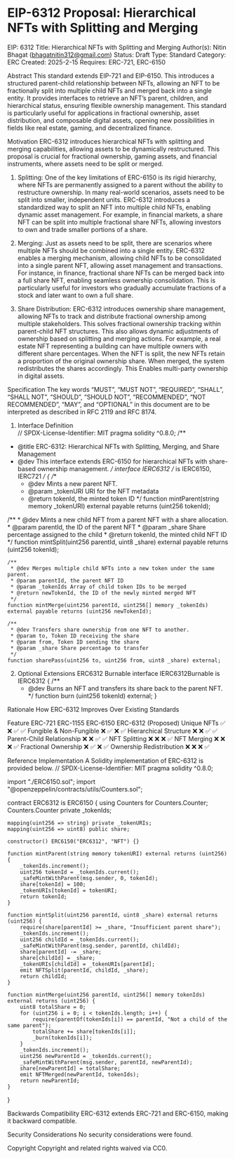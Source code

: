 # EIP-6312 Proposal: Hierarchical NFTs with Splitting and Merging 

EIP:	6312
Title:	Hierarchical NFTs with Splitting and Merging
Author(s):	Nitin Bhagat (bhagatnitin312@gmail.com)
Status:	Draft
Type:	Standard
Category:	ERC
Created:	2025-2-15
Requires:	ERC-721, ERC-6150

Abstract
This standard extends EIP-721 and EIP-6150. This introduces a structured parent-child relationship between NFTs, allowing an NFT to be fractionally split into multiple child NFTs and merged back into a single entity. It provides interfaces to retrieve an NFT’s parent, children, and hierarchical status, ensuring flexible ownership management. This standard is particularly useful for applications in fractional ownership, asset distribution, and composable digital assets, opening new possibilities in fields like real estate, gaming, and decentralized finance.

Motivation
ERC-6312 introduces hierarchical NFTs with splitting and merging capabilities, allowing assets to be dynamically restructured. This proposal is crucial for fractional ownership, gaming assets, and financial instruments, where assets need to be split or merged. 
1. Splitting: One of the key limitations of ERC-6150 is its rigid hierarchy, where NFTs are permanently assigned to a parent without the ability to restructure ownership. In many real-world scenarios, assets need to be split into smaller, independent units. ERC-6312 introduces a standardized way to split an NFT into multiple child NFTs, enabling dynamic asset management. For example, in financial markets, a share NFT can be split into multiple fractional share NFTs, allowing investors to own and trade smaller portions of a share.

2. Merging: Just as assets need to be split, there are scenarios where multiple NFTs should be combined into a single entity. ERC-6312 enables a merging mechanism, allowing child NFTs to be consolidated into a single parent NFT, allowing asset management and transactions. For instance, in finance, fractional share NFTs can be merged back into a full share NFT, enabling seamless ownership consolidation. This is particularly useful for investors who gradually accumulate fractions of a stock and later want to own a full share.

3. Share Distribution: ERC-6312 introduces ownership share management, allowing NFTs to track and distribute fractional ownership among multiple stakeholders. This solves fractional ownership tracking within parent-child NFT structures. This also allows dynamic adjustments of ownership based on splitting and merging actions. For example, a real estate NFT representing a building can have multiple owners with different share percentages. When the NFT is split, the new NFTs retain a proportion of the original ownership share. When merged, the system redistributes the shares accordingly. This Enables multi-party ownership in digital assets.

Specification
The key words “MUST”, “MUST NOT”, “REQUIRED”, “SHALL”, “SHALL NOT”, “SHOULD”, “SHOULD NOT”, “RECOMMENDED”, “NOT RECOMMENDED”, “MAY”, and “OPTIONAL” in this document are to be interpreted as described in RFC 2119 and RFC 8174.

1. Interface Definition   
// SPDX-License-Identifier: MIT
pragma solidity ^0.8.0;
/**
 * @title ERC-6312: Hierarchical NFTs with Splitting, Merging, and Share Management
 * @dev This interface extends ERC-6150 for hierarchical NFTs with share-based ownership management.
 */
interface IERC6312 /* is IERC6150, IERC721 */ {
/**
     * @dev Mints a new parent NFT.
     * @param _tokenURI URI for the NFT metadata
     * @return tokenId, the minted token ID
     */
    function mintParent(string memory _tokenURI) external payable returns (uint256 tokenId);

 /**
     * @dev Mints a new child NFT from a parent NFT with a share allocation.
     * @param parentId, the ID of the parent NFT
     * @param _share Share percentage assigned to the child
     * @return tokenId, the minted child NFT ID
     */
    function mintSplit(uint256 parentId, uint8 _share) external payable returns (uint256 tokenId);

    /**
     * @dev Merges multiple child NFTs into a new token under the same parent.
     * @param parentId, the parent NFT ID
     * @param _tokenIds Array of child token IDs to be merged
     * @return newTokenId, the ID of the newly minted merged NFT
     */
    function mintMerge(uint256 parentId, uint256[] memory _tokenIds) external payable returns (uint256 newTokenId);

    /**
     * @dev Transfers share ownership from one NFT to another.
     * @param to, Token ID receiving the share
     * @param from, Token ID sending the share
     * @param _share Share percentage to transfer
     */
    function sharePass(uint256 to, uint256 from, uint8 _share) external;


2. Optional Extensions
   ERC6312 Burnable
interface IERC6312Burnable is IERC6312 {
    /**
     * @dev Burns an NFT and transfers its share back to the parent NFT.
     */
    function burn (uint256 tokenId) external;
}

Rationale
How ERC-6312 Improves Over Existing Standards

Feature				     ERC-721		ERC-1155	ERC-6150	ERC-6312 (Proposed)
Unique NFTs			       ✅		     ❌		   ✅			✅
Fungible & Non-Fungible	   ❌		     ✅	       ❌			✅
Hierarchical Structure	   ❌		     ❌	  	   ✅			✅
Parent-Child Relationship  ❌		     ❌		   ✅			✅ 
NFT Splitting			   ❌		     ❌		   ❌			✅
NFT Merging			       ❌		     ❌		   ❌			✅
Fractional Ownership	   ❌		     ✅		   ❌			✅
Ownership Redistribution   ❌		     ❌		   ❌			✅

Reference Implementation
A Solidity implementation of ERC-6312 is provided below.
// SPDX-License-Identifier: MIT
pragma solidity ^0.8.0;

import "./ERC6150.sol";
import "@openzeppelin/contracts/utils/Counters.sol";

contract ERC6312 is ERC6150 {
    using Counters for Counters.Counter;
    Counters.Counter private _tokenIds;

    mapping(uint256 => string) private _tokenURIs;
    mapping(uint256 => uint8) public share;
    
    constructor() ERC6150("ERC6312", "NFT") {}

    function mintParent(string memory tokenURI) external returns (uint256) {
        _tokenIds.increment();
        uint256 tokenId = _tokenIds.current();
        _safeMintWithParent(msg.sender, 0, tokenId);
        share[tokenId] = 100;
        _tokenURIs[tokenId] = tokenURI;
        return tokenId;
    }

    function mintSplit(uint256 parentId, uint8 _share) external returns (uint256) {
        require(share[parentId] >= _share, "Insufficient parent share");
        _tokenIds.increment();
        uint256 childId = _tokenIds.current();
        _safeMintWithParent(msg.sender, parentId, childId);
        share[parentId] -= _share;
        share[childId] = _share;
        _tokenURIs[childId] = _tokenURIs[parentId];
        emit NFTSplit(parentId, childId, _share);
        return childId;
    }

    function mintMerge(uint256 parentId, uint256[] memory tokenIds) external returns (uint256) {
        uint8 totalShare = 0;
        for (uint256 i = 0; i < tokenIds.length; i++) {
            require(parentOf(tokenIds[i]) == parentId, "Not a child of the same parent");
            totalShare += share[tokenIds[i]];
            _burn(tokenIds[i]);
        }
        _tokenIds.increment();
        uint256 newParentId = _tokenIds.current();
        _safeMintWithParent(msg.sender, parentId, newParentId);
        share[newParentId] = totalShare;
        emit NFTMerged(newParentId, tokenIds);
        return newParentId;
    }
}

Backwards Compatibility
ERC-6312 extends ERC-721 and ERC-6150, making it backward compatible.

Security Considerations
No security considerations were found.

Copyright
Copyright and related rights waived via CC0.



